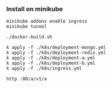 ### Install on minikube

```shell
minikube addons enable ingress
minikube tunnel
```

```shell
./docker-build.sh

k apply -f ./k8s/deployment-mongo.yml
k apply -f ./k8s/deployment-redis.yml
k apply -f ./k8s/deployment-a.yml
k apply -f ./k8s/deployment-b.yml
k apply -f ./k8s/ingress.yml
```

```shell
http :80/a/v1/a
```